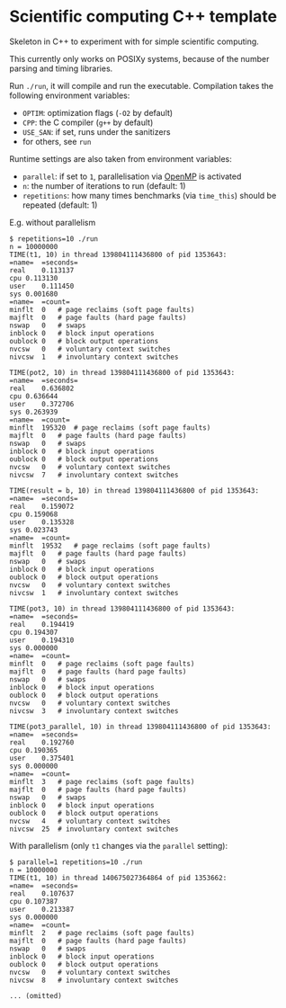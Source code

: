 # Scientific computing C++ template
 
Skeleton in C++ to experiment with for simple scientific computing.

This currently only works on POSIXy systems, because of the number
parsing and timing libraries.

Run `./run`, it will compile and run the executable. Compilation takes
the following environment variables:

  * `OPTIM`: optimization flags (`-O2` by default)
  * `CPP`: the C compiler (`g++` by default)
  * `USE_SAN`: if set, runs under the sanitizers
  * for others, see `run`

Runtime settings are also taken from environment variables:

  * `parallel`: if set to `1`, parallelisation via
    [OpenMP](https://en.wikipedia.org/wiki/OpenMP) is activated
  * `n`: the number of iterations to run (default: 1)
  * `repetitions`: how many times benchmarks (via `time_this`) should
    be repeated (default: 1)

E.g. without parallelism

    $ repetitions=10 ./run 
    n = 10000000
    TIME(t1, 10) in thread 139804111436800 of pid 1353643:
    =name=	=seconds=
    real	0.113137
    cpu	0.113130
    user	0.111450
    sys	0.001680
    =name=	=count=
    minflt	0	# page reclaims (soft page faults)
    majflt	0	# page faults (hard page faults)
    nswap	0	# swaps
    inblock	0	# block input operations
    oublock	0	# block output operations
    nvcsw	0	# voluntary context switches
    nivcsw	1	# involuntary context switches

    TIME(pot2, 10) in thread 139804111436800 of pid 1353643:
    =name=	=seconds=
    real	0.636802
    cpu	0.636644
    user	0.372706
    sys	0.263939
    =name=	=count=
    minflt	195320	# page reclaims (soft page faults)
    majflt	0	# page faults (hard page faults)
    nswap	0	# swaps
    inblock	0	# block input operations
    oublock	0	# block output operations
    nvcsw	0	# voluntary context switches
    nivcsw	7	# involuntary context switches

    TIME(result = b, 10) in thread 139804111436800 of pid 1353643:
    =name=	=seconds=
    real	0.159072
    cpu	0.159068
    user	0.135328
    sys	0.023743
    =name=	=count=
    minflt	19532	# page reclaims (soft page faults)
    majflt	0	# page faults (hard page faults)
    nswap	0	# swaps
    inblock	0	# block input operations
    oublock	0	# block output operations
    nvcsw	0	# voluntary context switches
    nivcsw	1	# involuntary context switches

    TIME(pot3, 10) in thread 139804111436800 of pid 1353643:
    =name=	=seconds=
    real	0.194419
    cpu	0.194307
    user	0.194310
    sys	0.000000
    =name=	=count=
    minflt	0	# page reclaims (soft page faults)
    majflt	0	# page faults (hard page faults)
    nswap	0	# swaps
    inblock	0	# block input operations
    oublock	0	# block output operations
    nvcsw	0	# voluntary context switches
    nivcsw	3	# involuntary context switches

    TIME(pot3_parallel, 10) in thread 139804111436800 of pid 1353643:
    =name=	=seconds=
    real	0.192760
    cpu	0.190365
    user	0.375401
    sys	0.000000
    =name=	=count=
    minflt	3	# page reclaims (soft page faults)
    majflt	0	# page faults (hard page faults)
    nswap	0	# swaps
    inblock	0	# block input operations
    oublock	0	# block output operations
    nvcsw	4	# voluntary context switches
    nivcsw	25	# involuntary context switches

With parallelism (only `t1` changes via the `parallel` setting):

    $ parallel=1 repetitions=10 ./run 
    n = 10000000
    TIME(t1, 10) in thread 140675027364864 of pid 1353662:
    =name=	=seconds=
    real	0.107637
    cpu	0.107387
    user	0.213387
    sys	0.000000
    =name=	=count=
    minflt	2	# page reclaims (soft page faults)
    majflt	0	# page faults (hard page faults)
    nswap	0	# swaps
    inblock	0	# block input operations
    oublock	0	# block output operations
    nvcsw	0	# voluntary context switches
    nivcsw	8	# involuntary context switches

    ... (omitted)

